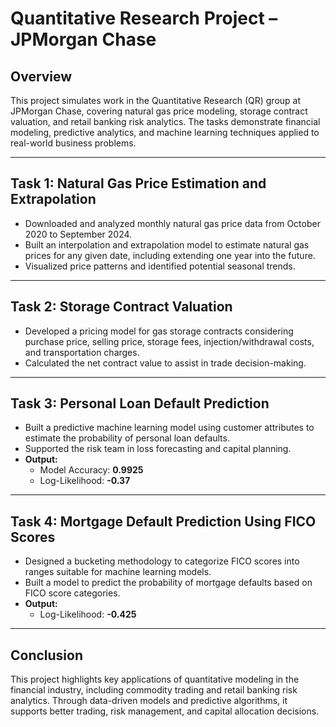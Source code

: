 # Quantitative Research Project – JPMorgan Chase

## Overview

This project simulates work in the Quantitative Research (QR) group at JPMorgan Chase, covering natural gas price modeling, storage contract valuation, and retail banking risk analytics. The tasks demonstrate financial modeling, predictive analytics, and machine learning techniques applied to real-world business problems.

---

## Task 1: Natural Gas Price Estimation and Extrapolation

- Downloaded and analyzed monthly natural gas price data from October 2020 to September 2024.
- Built an interpolation and extrapolation model to estimate natural gas prices for any given date, including extending one year into the future.
- Visualized price patterns and identified potential seasonal trends.
---

## Task 2: Storage Contract Valuation

- Developed a pricing model for gas storage contracts considering purchase price, selling price, storage fees, injection/withdrawal costs, and transportation charges.
- Calculated the net contract value to assist in trade decision-making.

---

## Task 3: Personal Loan Default Prediction

- Built a predictive machine learning model using customer attributes to estimate the probability of personal loan defaults.
- Supported the risk team in loss forecasting and capital planning.
- **Output:**  
  - Model Accuracy: **0.9925**
  - Log-Likelihood: **-0.37**

---

## Task 4: Mortgage Default Prediction Using FICO Scores

- Designed a bucketing methodology to categorize FICO scores into ranges suitable for machine learning models.
- Built a model to predict the probability of mortgage defaults based on FICO score categories.
- **Output:**  
  - Log-Likelihood: **-0.425**

---

## Conclusion

This project highlights key applications of quantitative modeling in the financial industry, including commodity trading and retail banking risk analytics. Through data-driven models and predictive algorithms, it supports better trading, risk management, and capital allocation decisions.


